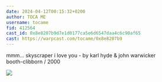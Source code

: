 ```yaml
---
date: 2024-04-12T00:15:32+0200
author: TOCA ME
username: tocame
fid: 412564
cast_id: 0x8e8207b9d7e1d0177ca5e6d6547daa4c6c90af65
cast: https://warpcast.com/tocame/0x8e8207b9
---
```

mmm… skyscraper i love you - by karl hyde & john warwicker  
booth-clibborn / 2000  

![](https://imagedelivery.net/BXluQx4ige9GuW0Ia56BHw/48612082-064d-4df9-9931-b89c009b1200/original)